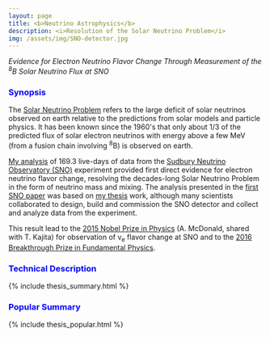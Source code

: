 ```yaml
---
layout: page
title: <b>Neutrino Astrophysics</b>
description: <i>Resolution of the Solar Neutrino Problem</i>
img: /assets/img/SNO-detector.jpg
---
```


<i>Evidence for Electron Neutrino Flavor Change Through Measurement of the <sup>8</sup>B Solar Neutrino Flux at SNO</i>

<h3><span style="color:blue">Synopsis</span></h3>

The [Solar Neutrino Problem](https://en.wikipedia.org/wiki/Solar_neutrino_problem) refers to the large deficit of solar neutrinos observed on earth relative to the predictions from solar models and particle physics. It has been known since the 1960's that only about 1/3 of the predicted flux of solar electron neutrinos with energy above a few MeV (from a fusion chain involving <sup>8</sup>B) is observed on earth.

[My analysis](http://msn.web.cern.ch/msn/neubauer_thesis.pdf) of 169.3 live-days of data from the [Sudbury Neutrino Observatory (SNO)](https://sno.phy.queensu.ca) experiment provided first direct evidence for electron neutrino flavor change, resolving the decades-long Solar Neutrino Problem in the form of neutrino mass and mixing. The analysis presented in the [first SNO paper](https://arxiv.org/abs/nucl-ex/0106015) was based on [my thesis](http://msn.web.cern.ch/msn/neubauer_thesis.pdf) work, although many scientists collaborated to design, build and commission the SNO detector and collect and analyze data from the experiment.

This result lead to the [2015 Nobel Prize in Physics](https://www.nobelprize.org/nobel_prizes/physics/laureates/2015/index.html) (A. McDonald, shared with T. Kajita) for observation of v<sub>e</sub> flavor change at SNO and to the [2016 Breakthrough Prize in Fundamental Physics](https://breakthroughprize.org/Laureates/1/L151).

<h3><span style="color:blue">Technical Description</span></h3>

{% include thesis_summary.html %}

<h3><span style="color:blue">Popular Summary</span></h3>

{% include thesis_popular.html %}

<!--
<div class="img_row">
    <img class="col one left" src="{{ site.baseurl }}/assets/img/SNO-sun.jpg" alt="" title="Our Sun"/>
    <img class="col one left" src="{{ site.baseurl }}/assets/img/SNO-schematic.gif" alt="" title="Schematic image of the SNO detector"/>
    <img class="col one left" src="{{ site.baseurl }}/assets/img/SNO-detector.jpg" alt="" title="SNO detector"/>
</div>
<div class="col three caption">
    (Left) Our Sun. Credit: <a href="https://www.nasa.gov/feature/sdo-shows-active-regions-across-front-of-sun">NASA/SDO</a>). (Middle) Schematic image of the SNO detector. Credit: SNO Collaboration (Right) Picture of SNO. Credit: SNO Collaboration/Earnest Orlando, LBNL.
</div>

<img align="left" width="340px" src="{{ site.baseurl }}/assets/img/SNO-flux_numutau.png" alt="" title="example image"/>
<img align="right" width="340px" src="{{ site.baseurl }}/assets/img/SNO-flux_nutotal.png" alt="" title="example image"/>

<h3>Further Reading</h3>
-->
